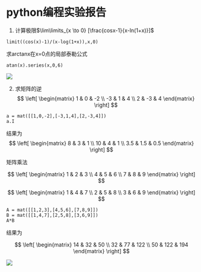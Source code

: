 
# python编程实验报告

1. 计算极限$\lim\limits_{x \to 0} [\frac{cosx-1}{x-ln(1+x)}]$

```
limit((cos(x)-1)/(x-log(1+x)),x,0)
```

求arctanx在x=0点的局部泰勒公式

```
atan(x).series(x,0,6)
```

![](https://img-blog.csdnimg.cn/20190101004222176.png?x-oss-process=image/watermark,type_ZmFuZ3poZW5naGVpdGk,shadow_10,text_aHR0cHM6Ly9ibG9nLmNzZG4ubmV0L3dlaXhpbl80MzM0NzA5NQ==,size_16,color_FFFFFF,t_70)



2. 求矩阵的逆
$$
 \left[
 \begin{matrix}
   1 & 0 & -2 \\
   -3 & 1 & 4 \\
   2 & -3 & 4
  \end{matrix}
  \right] 
$$

```
a = mat([[1,0,-2],[-3,1,4],[2,-3,4]])
a.I
```

结果为$$
 \left[
 \begin{matrix}
   8 & 3 & 1 \\
   10 & 4 & 1 \\
   3.5 & 1.5 & 0.5
  \end{matrix}
  \right] 
$$

矩阵乘法

$$
 \left[
 \begin{matrix}
   1 & 2 & 3 \\
   4 & 5 & 6 \\
   7 & 8 & 9
  \end{matrix}
  \right] 
$$

$$
 \left[
 \begin{matrix}
   1 & 4 & 7 \\
   2 & 5 & 8 \\
   3 & 6 & 9
  \end{matrix}
  \right] 
$$

```
A = mat([[1,2,3],[4,5,6],[7,8,9]])
B = mat([[1,4,7],[2,5,8],[3,6,9]])
A*B
```

结果为

$$
 \left[
 \begin{matrix}
   14 & 32 & 50 \\
   32 & 77 & 122 \\
   50 & 122 & 194
  \end{matrix}
  \right] 
$$

![](https://img-blog.csdnimg.cn/2019010112581492.png?x-oss-process=image/watermark,type_ZmFuZ3poZW5naGVpdGk,shadow_10,text_aHR0cHM6Ly9ibG9nLmNzZG4ubmV0L3dlaXhpbl80MzM0NzA5NQ==,size_16,color_FFFFFF,t_70)